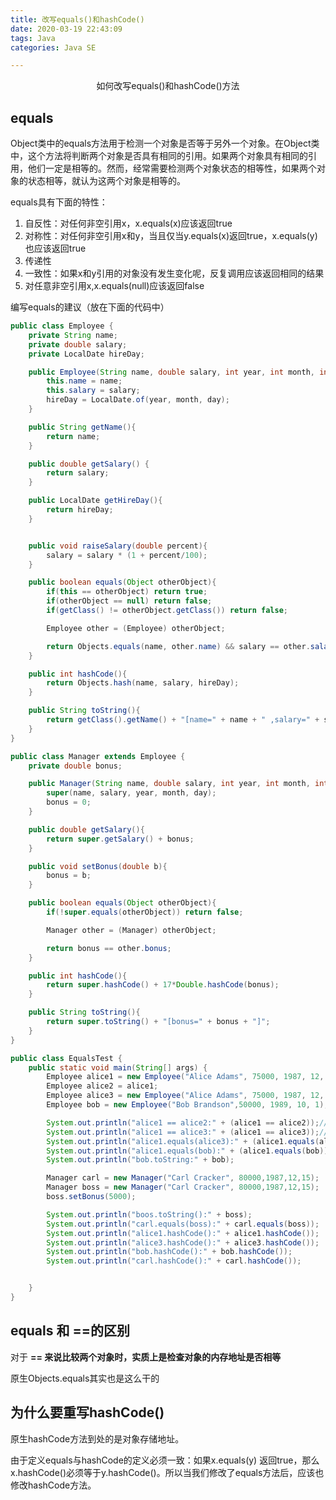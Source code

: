 ```yaml
---
title: 改写equals()和hashCode()
date: 2020-03-19 22:43:09
tags: Java
categories: Java SE

---
```


<center>
    如何改写equals()和hashCode()方法
</center>

<!--more-->

## equals

Object类中的equals方法用于检测一个对象是否等于另外一个对象。在Object类中，这个方法将判断两个对象是否具有相同的引用。如果两个对象具有相同的引用，他们一定是相等的。然而，经常需要检测两个对象状态的相等性，如果两个对象的状态相等，就认为这两个对象是相等的。

equals具有下面的特性：

1. 自反性：对任何非空引用x，x.equals(x)应该返回true
2. 对称性：对任何非空引用x和y，当且仅当y.equals(x)返回true，x.equals(y)也应该返回true
3. 传递性
4. 一致性：如果x和y引用的对象没有发生变化呢，反复调用应该返回相同的结果
5. 对任意非空引用x,x.equals(null)应该返回false

编写equals的建议（放在下面的代码中）

```java
public class Employee {
    private String name;
    private double salary;
    private LocalDate hireDay;

    public Employee(String name, double salary, int year, int month, int day){
        this.name = name;
        this.salary = salary;
        hireDay = LocalDate.of(year, month, day);
    }

    public String getName(){
        return name;
    }

    public double getSalary() {
        return salary;
    }

    public LocalDate getHireDay(){
        return hireDay;
    }


    public void raiseSalary(double percent){
        salary = salary * (1 + percent/100);
    }

    public boolean equals(Object otherObject){
        if(this == otherObject) return true;
        if(otherObject == null) return false;
        if(getClass() != otherObject.getClass()) return false;

        Employee other = (Employee) otherObject;

        return Objects.equals(name, other.name) && salary == other.salary && Objects.equals(hireDay, other.hireDay);
    }

    public int hashCode(){
        return Objects.hash(name, salary, hireDay);
    }

    public String toString(){
        return getClass().getName() + "[name=" + name + " ,salary=" + salary + " ,hireDay=" + hireDay +"]";
    }
}
```

```java
public class Manager extends Employee {
    private double bonus;

    public Manager(String name, double salary, int year, int month, int day){
        super(name, salary, year, month, day);
        bonus = 0;
    }

    public double getSalary(){
        return super.getSalary() + bonus;
    }

    public void setBonus(double b){
        bonus = b;
    }

    public boolean equals(Object otherObject){
        if(!super.equals(otherObject)) return false;

        Manager other = (Manager) otherObject;

        return bonus == other.bonus;
    }

    public int hashCode(){
        return super.hashCode() + 17*Double.hashCode(bonus);
    }

    public String toString(){
        return super.toString() + "[bonus=" + bonus + "]";
    }
}
```

```java
public class EqualsTest {
    public static void main(String[] args) {
        Employee alice1 = new Employee("Alice Adams", 75000, 1987, 12, 15);
        Employee alice2 = alice1;
        Employee alice3 = new Employee("Alice Adams", 75000, 1987, 12, 15);
        Employee bob = new Employee("Bob Brandson",50000, 1989, 10, 1);

        System.out.println("alice1 == alice2:" + (alice1 == alice2));//true
        System.out.println("alice1 == alice3:" + (alice1 == alice3));//false
        System.out.println("alice1.equals(alice3):" + (alice1.equals(alice3)));//true
        System.out.println("alice1.equals(bob):" + (alice1.equals(bob)));//false
        System.out.println("bob.toString:" + bob);

        Manager carl = new Manager("Carl Cracker", 80000,1987,12,15);
        Manager boss = new Manager("Carl Cracker", 80000,1987,12,15);
        boss.setBonus(5000);

        System.out.println("boos.toString():" + boss);
        System.out.println("carl.equals(boss):" + carl.equals(boss));
        System.out.println("alice1.hashCode():" + alice1.hashCode());
        System.out.println("alice3.hashCode():" + alice3.hashCode());
        System.out.println("bob.hashCode():" + bob.hashCode());
        System.out.println("carl.hashCode():" + carl.hashCode());


    }
}
```



## equals 和 ==的区别

对于 **== 来说比较两个对象时，实质上是检查对象的内存地址是否相等**

原生Objects.equals其实也是这么干的



## 为什么要重写hashCode()

原生hashCode方法到处的是对象存储地址。

由于定义equals与hashCode的定义必须一致：如果x.equals(y) 返回true，那么x.hashCode()必须等于y.hashCode()。所以当我们修改了equals方法后，应该也修改hashCode方法。